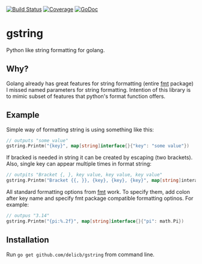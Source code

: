 [![Build Status](https://travis-ci.org/delicb/gstring.svg?branch=master)](https://travis-ci.org/delicb/gstring)
[![Coverage](http://gocover.io/_badge/github.com/delicb/gstring)](http://gocover.io/github.com/delicb/gstring)
[![GoDoc](http://godoc.org/github.com/delicb/gstring?status.png)](http://godoc.org/github.com/delicb/gstring)
# gstring
Python like string formatting for golang.

## Why?
Golang already has great features for string formatting (entire [fmt](https://golang.org/pkg/fmt/) package) I missed named parameters for string formatting. Intention of this library is to mimic subset of features that python's format function offers.

## Example
Simple way of formatting string is using something like this:

```go
// outputs "some value"
gstring.Printm("{key}", map[string]interface{}{"key": "some value"})
```

If bracked is needed in string it can be created by escaping (two brackets). Also, single key can appear multiple times in format string:

```go
// outpits "Bracket {, }, key value, key value, key value"
gstring.Printm("Bracket {{, }}, {key}, {key}, {key}", map[string]interaface{}{"key", "key value"})
```

All standard formatting options from [fmt](https://golang.org/pkg/fmt) work. To specify them, add colon after key name and specify fmt package compatible formatting optinos. For example:

```go
// outpus "3.14"
gstring.Printm("{pi:%.2f}", map[string]interface{}{"pi": math.Pi})
```

## Installation
Run `go get github.com/delicb/gstring` from command line.
